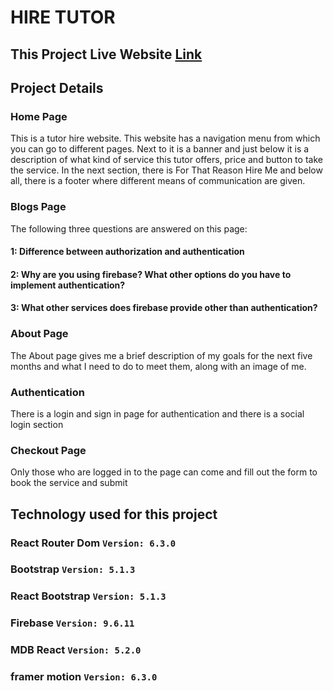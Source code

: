 # HIRE TUTOR

## This Project Live Website [Link](https://hire-tutor-f0b91.web.app/)


## Project Details


### Home Page

This is a tutor hire website. This website has a navigation menu from which you can go to different pages. Next to it is a banner and just below it is a description of what kind of service this tutor offers, price and button to take the service. In the next section, there is For That Reason Hire Me and below all, there is a footer where different means of communication are given.

### Blogs Page

The following three questions are answered on this page:

#### 1: **Difference between authorization and authentication**
#### 2: **Why are you using firebase? What other options do you have to implement authentication?**
#### 3: **What other services does firebase provide other than authentication?**

### About Page

The About page gives me a brief description of my goals for the next five months and what I need to do to meet them, along with an image of me.

### Authentication 

There is a login and sign in page for authentication and there is a social login section

### Checkout Page 

Only those who are logged in to the page can come and fill out the form to book the service and submit



## Technology used for this project

### React Router Dom `Version: 6.3.0`
### Bootstrap `Version: 5.1.3`
### React Bootstrap `Version: 5.1.3`
### Firebase `Version: 9.6.11`
### MDB React `Version: 5.2.0`
### framer motion `Version: 6.3.0`
